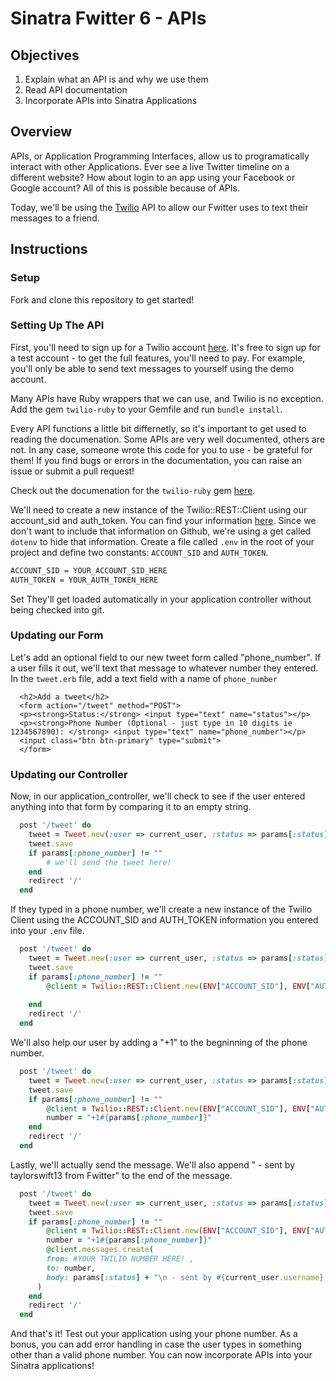 # Sinatra Fwitter 6 -  APIs


## Objectives

1. Explain what an API is and why we use them
2. Read API documentation
3. Incorporate APIs into Sinatra Applications

## Overview

APIs, or Application Programming Interfaces, allow us to programatically interact with other Applications. Ever see a live Twitter timeline on a different website? How about login to an app using your Facebook or Google account? All of this is possible because of APIs. 

Today, we'll be using the [Twilio](https://www.twilio.com/) API to allow our Fwitter uses to text their messages to a friend. 

## Instructions

### Setup

Fork and clone this repository to get started! 


### Setting Up The API

First, you'll need to sign up for a Twilio account [here](https://www.twilio.com/try-twilio). It's free to sign up for a test account - to get the full features, you'll need to pay. For example, you'll only be able to send text messages to yourself using the demo account. 

Many APIs have Ruby wrappers that we can use, and Twilio is no exception. Add the gem `twilio-ruby` to your Gemfile and run `bundle install`. 

Every API functions a little bit differnetly, so it's important to get used to reading the documenation. Some APIs are very well documented, others are not. In any case, someone wrote this code for you to use - be grateful for them! If you find bugs or errors in the documentation, you can raise an issue or submit a pull request! 

Check out the documenation for the `twilio-ruby` gem [here](https://github.com/twilio/twilio-ruby/blob/master/README.md). 

We'll need to create a new instance of the Twilio::REST::Client using our account_sid and auth_token. You can find your information [here](https://www.twilio.com/user/account/developer-tools/api-explorer/message-create). Since we don't want to include that information on Github, we're using a get called `dotenv` to hide that information. Create a file called `.env` in the root of your project and define two constants: `ACCOUNT_SID` and `AUTH_TOKEN`. 

```bash
ACCOUNT_SID = YOUR_ACCOUNT_SID_HERE 
AUTH_TOKEN = YOUR_AUTH_TOKEN_HERE

```

Set They'll get loaded automatically in your application controller without being checked into git. 

### Updating our Form

Let's add an optional field to our new tweet form called "phone_number". If a user fills it out, we'll text that message to whatever number they entered. In the `tweet.erb` file, add a text field with a name of `phone_number`

```ERB
  <h2>Add a tweet</h2>
  <form action="/tweet" method="POST">
  <p><strong>Status:</strong> <input type="text" name="status"></p>
  <p><strong>Phone Number (Optional - just type in 10 digits ie 1234567890): </strong> <input type="text" name="phone_number"></p>
  <input class="btn btn-primary" type="submit">
  </form>
```

### Updating our Controller

Now, in our application_controller, we'll check to see if the user entered anything into that form by comparing it to an empty string.

```ruby
  post '/tweet' do
    tweet = Tweet.new(:user => current_user, :status => params[:status])
    tweet.save
    if params[:phone_number] != ""
		# we'll send the tweet here!
    end
    redirect '/'
  end
```

If they typed in a phone number, we'll create a new instance of the Twilio Client using the ACCOUNT_SID and AUTH_TOKEN information you entered into your `.env` file.

```ruby
  post '/tweet' do
    tweet = Tweet.new(:user => current_user, :status => params[:status])
    tweet.save
    if params[:phone_number] != ""
		@client = Twilio::REST::Client.new(ENV["ACCOUNT_SID"], ENV["AUTH_TOKEN"])
		
    end
    redirect '/'
  end
```

We'll also help our user by adding a "+1" to the begninning of the phone number. 

```ruby
  post '/tweet' do
    tweet = Tweet.new(:user => current_user, :status => params[:status])
    tweet.save
    if params[:phone_number] != ""
		@client = Twilio::REST::Client.new(ENV["ACCOUNT_SID"], ENV["AUTH_TOKEN"])
		number = "+1#{params[:phone_number]}"
    end
    redirect '/'
  end
```

Lastly, we'll actually send the message. We'll also append " - sent by taylorswift13 from Fwitter" to the end of the message.

```ruby
  post '/tweet' do
    tweet = Tweet.new(:user => current_user, :status => params[:status])
    tweet.save
    if params[:phone_number] != ""
		@client = Twilio::REST::Client.new(ENV["ACCOUNT_SID"], ENV["AUTH_TOKEN"])
		number = "+1#{params[:phone_number]}"
		@client.messages.create(
        from: #YOUR TWILIO NUMBER HERE! ,
        to: number,
        body: params[:status] + "\n - sent by #{current_user.username} from Fwitter"
      )
    end
    redirect '/'
  end
```

And that's it! Test out your application using your phone number. As a bonus, you can add error handling in case the user types in something other than a valid phone number. You can now incorporate APIs into your Sinatra applications!